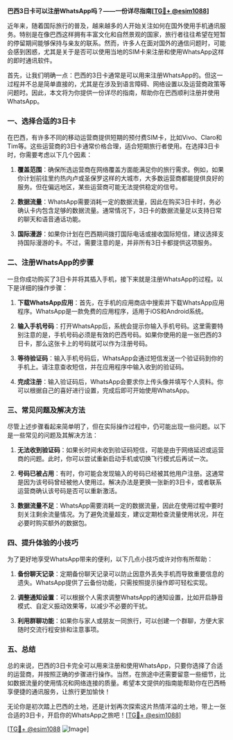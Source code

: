 **巴西3日卡可以注册WhatsApp吗？——一份详尽指南[[TG💪+ @esim1088](https://t.me/s/esim1088)]**

近年来，随着国际旅行的普及，越来越多的人开始关注如何在国外使用手机通讯服务。特别是在像巴西这样拥有丰富文化和自然景观的国家，旅行者往往希望在短暂的停留期间能够保持与亲友的联系。然而，许多人在面对国外的通信问题时，可能会感到困惑，尤其是关于是否可以使用当地的SIM卡来注册和使用WhatsApp这样的即时通讯软件。

首先，让我们明确一点：巴西的3日卡通常是可以用来注册WhatsApp的。但这一过程并不总是简单直接的，尤其是在涉及到语言障碍、网络设置以及运营商政策等问题时。因此，本文将为你提供一份详尽的指南，帮助你在巴西顺利注册并使用WhatsApp。

### **一、选择合适的3日卡**

在巴西，有许多不同的移动运营商提供短期的预付费SIM卡，比如Vivo、Claro和Tim等。这些运营商的3日卡通常价格合理，适合短期旅行者使用。在选择3日卡时，你需要考虑以下几个因素：

1. **覆盖范围**：确保所选运营商在网络覆盖方面能满足你的旅行需求。例如，如果你计划前往里约热内卢或圣保罗这样的大城市，大多数运营商都能提供良好的服务。但在偏远地区，某些运营商可能无法提供稳定的信号。
   
2. **数据流量**：WhatsApp需要消耗一定的数据流量，因此在购买3日卡时，务必确认卡内包含足够的数据流量。通常情况下，3日卡的数据流量足以支持日常的聊天和语音通话功能。

3. **国际漫游**：如果你计划在巴西期间拨打国际电话或接收国际短信，建议选择支持国际漫游的卡。不过，需要注意的是，并非所有3日卡都提供这项服务。

### **二、注册WhatsApp的步骤**

一旦你成功购买了3日卡并将其插入手机，接下来就是注册WhatsApp的过程。以下是详细的操作步骤：

1. **下载WhatsApp应用**：首先，在手机的应用商店中搜索并下载WhatsApp应用程序。WhatsApp是一款免费的应用程序，适用于iOS和Android系统。

2. **输入手机号码**：打开WhatsApp后，系统会提示你输入手机号码。这里需要特别注意的是，手机号码必须是有效的巴西号码。如果你使用的是一张巴西的3日卡，那么这张卡上的号码就可以作为注册号码。

3. **等待验证码**：输入手机号码后，WhatsApp会通过短信发送一个验证码到你的手机上。请注意查收短信，并在应用程序中输入收到的验证码。

4. **完成注册**：输入验证码后，WhatsApp会要求你上传头像并填写个人资料。你可以根据自己的喜好进行设置，完成后即可开始使用WhatsApp。

### **三、常见问题及解决方法**

尽管上述步骤看起来简单明了，但在实际操作过程中，仍可能出现一些问题。以下是一些常见的问题及其解决方法：

1. **无法收到验证码**：如果长时间未收到验证码短信，可能是由于网络延迟或运营商的问题。此时，你可以尝试重新启动手机或切换飞行模式后再试一次。

2. **号码已被占用**：有时，你可能会发现输入的号码已经被其他用户注册。这通常是因为该号码曾经被他人使用过。解决办法是更换一张新的3日卡，或者联系运营商确认该号码是否可以重新激活。

3. **数据流量不足**：WhatsApp需要消耗一定的数据流量，因此在使用过程中要时刻关注剩余流量情况。为了避免流量超支，建议定期检查流量使用状况，并在必要时购买额外的数据包。

### **四、提升体验的小技巧**

为了更好地享受WhatsApp带来的便利，以下几点小技巧或许对你有所帮助：

1. **备份聊天记录**：定期备份聊天记录可以防止因意外丢失手机而导致重要信息的遗失。WhatsApp提供了云备份功能，只需按照提示操作即可轻松实现。

2. **调整通知设置**：可以根据个人需求调整WhatsApp的通知设置，比如开启静音模式、自定义振动效果等，以减少不必要的干扰。

3. **利用群聊功能**：如果你与家人或朋友一同旅行，可以创建一个群聊，方便大家随时交流行程安排和注意事项。

### **五、总结**

总的来说，巴西的3日卡完全可以用来注册和使用WhatsApp，只要你选择了合适的运营商，并按照正确的步骤进行操作。当然，在旅途中还需要留意一些细节，比如数据流量的使用情况和网络连接的质量。希望本文提供的指南能帮助你在巴西畅享便捷的通讯服务，让旅行更加愉快！

无论你是初次踏上巴西的土地，还是计划再次探索这片热情洋溢的土地，带上一张合适的3日卡，开启你的WhatsApp之旅吧！[[TG💪+ @esim1088](https://t.me/s/esim1088)]

[[TG💪+ @esim1088](https://t.me/s/esim1088) ![Image](https://i.postimg.cc/4NQfJmqS/Snipaste-2025-05-13-00-14-12.png)]
